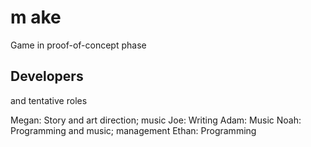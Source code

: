 # m ake

Game in proof-of-concept phase

## Developers
and tentative roles

Megan: Story and art direction; music
Joe: Writing
Adam: Music
Noah: Programming and music; management
Ethan: Programming

